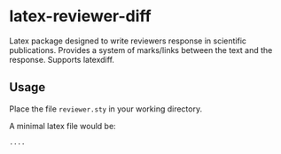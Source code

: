 latex-reviewer-diff
===================

Latex package designed to write reviewers response in scientific publications. Provides a system of marks/links between the text and the response. Supports latexdiff.

## Usage

Place the file `reviewer.sty` in your working directory.

A minimal latex file would be:

```latex
....
```



